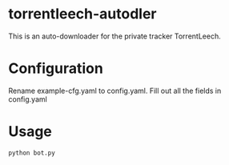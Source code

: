 # torrentleech-autodler
This is an auto-downloader for the private tracker TorrentLeech.

# Configuration
Rename example-cfg.yaml to config.yaml.
Fill out all the fields in config.yaml

# Usage
`python bot.py`
